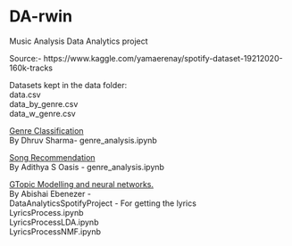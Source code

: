 # DA-rwin

Music Analysis Data Analytics project

<p>Source:- https://www.kaggle.com/yamaerenay/spotify-dataset-19212020-160k-tracks</p>
<p>
Datasets kept in the data folder:<br>
data.csv<br>
data_by_genre.csv<br>
data_w_genre.csv<br>
</p>
<p>
<u>Genre Classification</u><br>
By Dhruv Sharma- genre_analysis.ipynb
</p>
<p>
<u>Song Recommendation</u><br>
By Adithya S Oasis - genre_analysis.ipynb
</p>
<p>
<u>GTopic Modelling and neural networks.</u><br>
By Abishai Ebenezer - <br>
DataAnalyticsSpotifyProject - For getting the lyrics<br>
LyricsProcess.ipynb<br>
LyricsProcessLDA.ipynb<br>
LyricsProcessNMF.ipynb<br>
</p>

